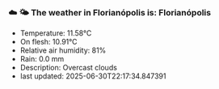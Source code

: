 ### ☁️ 🌤️  The weather in Florianópolis is: Florianópolis

- Temperature: 11.58°C
- On flesh: 10.91°C
- Relative air humidity: 81%
- Rain: 0.0 mm
- Description: Overcast clouds
- last updated: 2025-06-30T22:17:34.847391
